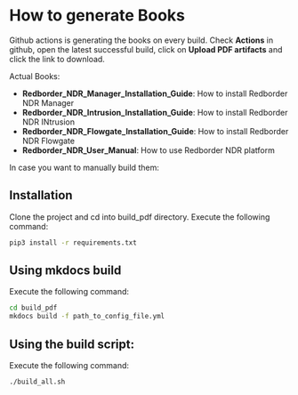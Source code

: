# How to generate Books

Github actions is generating the books on every build.
Check **Actions** in github, open the latest successful build, click on **Upload PDF artifacts** and click the link to download.

Actual Books:

- **Redborder_NDR_Manager_Installation_Guide**: How to install Redborder NDR Manager
- **Redborder_NDR_Intrusion_Installation_Guide**: How to install Redborder NDR INtrusion
- **Redborder_NDR_Flowgate_Installation_Guide**: How to install Redborder NDR Flowgate
- **Redborder_NDR_User_Manual**: How to use Redborder NDR platform

In case you want to manually build them:

## Installation

Clone the project and cd into build_pdf directory. Execute the following command:
```bash
pip3 install -r requirements.txt 
```

## Using mkdocs build

Execute the following command:
```bash
cd build_pdf
mkdocs build -f path_to_config_file.yml
```

## Using the build script:

Execute the following command:
```bash
./build_all.sh
```